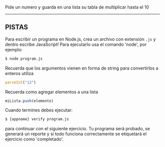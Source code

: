 Pide un numero y guarda en una lista su tabla de multiplicar hasta el 10

----------------------------------------------------------------------
## PISTAS

Para escribir un programa en Node.js, crea un archivo con extensión `.js` y dentro escribe JavaScript! Para ejecutarlo usa el comando 'node', por ejemplo:
```sh
$ node program.js
```
Recuerda que los argumentos vienen en forma de string para convertirlos a enteros utiliza
```js
parseInt("12")
```

Recuerda como agregar elementos a una lista

```js
miLista.push(elemento)
```

Cuando termines debes ejecutar:

```sh
$ {appname} verify program.js
```

para continuar con el siguiente ejercicio. Tu programa será probado, se generará un reporte y si todo funciona correctamente se etiquetará el ejercicio como 'completado'.